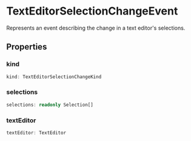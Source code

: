 # TextEditorSelectionChangeEvent

Represents an event describing the change in a text editor's selections.

## Properties

### kind

```typescript
kind: TextEditorSelectionChangeKind
```

### selections

```typescript
selections: readonly Selection[]
```

### textEditor

```typescript
textEditor: TextEditor
```

